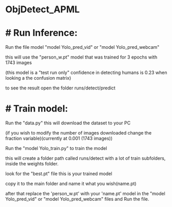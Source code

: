 # ObjDetect_APML
# # Run Inference: 

Run the file model "model Yolo_pred_vid" or "model Yolo_pred_webcam"

this will use the "person_w.pt" model that was trained for 3 epochs with 1743 images 

(this model is a "test run only" confidence in detecting humans is 0.23 when looking a the confusion matrix)

to see the result open the folder runs/detect/predict


# # Train model:

Run the "data.py" this will download the dataset to your PC 

(if you wish to modify the number of images downloaded change the fraction variable)(currently at 0.001 (1743 images))

Run the "model Yolo_train.py" to train the model

this will create a folder path called runs/detect with a lot of train subfolders, inside the weights folder.

look for the "best.pt" file this is your trained model  

copy it to the main folder and name it what you wish(name.pt)

after that replace the  'person_w.pt' with your 'name.pt' model in the "model Yolo_pred_vid" or "model Yolo_pred_webcam" files
and Run the file.



